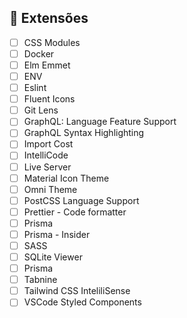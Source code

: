 ## 🧩 Extensões

- [ ] CSS Modules
- [ ] Docker
- [ ] Elm Emmet
- [ ] ENV
- [ ] Eslint
- [ ] Fluent Icons
- [ ] Git Lens
- [ ] GraphQL: Language Feature Support
- [ ] GraphQL Syntax Highlighting
- [ ] Import Cost
- [ ] IntelliCode
- [ ] Live Server
- [ ] Material Icon Theme
- [ ] Omni Theme
- [ ] PostCSS Language Support
- [ ] Prettier - Code formatter
- [ ] Prisma
- [ ] Prisma - Insider
- [ ] SASS
- [ ] SQLite Viewer
- [ ] Prisma
- [ ] Tabnine
- [ ] Tailwind CSS InteliliSense
- [ ] VSCode Styled Components
